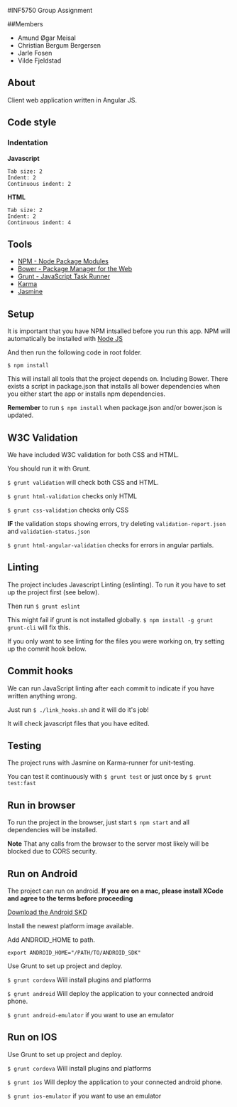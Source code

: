 #INF5750 Group Assignment

##Members
* Amund Øgar Meisal
* Christian Bergum Bergersen
* Jarle Fosen
* Vilde Fjeldstad

## About
Client web application written in Angular JS.

## Code style

### Indentation

**Javascript**
```
Tab size: 2
Indent: 2
Continuous indent: 2
```

**HTML**
```
Tab size: 2
Indent: 2
Continuous indent: 4
```

## Tools
* [NPM - Node Package Modules](http://npmjs.org/)
* [Bower - Package Manager for the Web](http://bower.io/)
* [Grunt - JavaScript Task Runner](http://gruntjs.com/)
* [Karma](http://karma-runner.github.io/)
* [Jasmine](http://jasmine.github.io/)

## Setup

It is important that you have NPM intsalled before you run this app.
NPM will automatically be installed with [Node JS](http://nodejs.org/)

And then run the following code in root folder.

```
$ npm install
```

This will install all tools that the project depends on. Including Bower.
There exists a script in package.json that installs all bower dependencies
when you either start the app or installs npm dependencies.

**Remember** to run `$ npm install` when package.json and/or bower.json is updated.

## W3C Validation

We have included W3C validation for both CSS and HTML.

You should run it with Grunt.

`$ grunt validation` will check both CSS and HTML.

`$ grunt html-validation` checks only HTML

`$ grunt css-validation` checks only CSS

**IF** the validation stops showing errors, try deleting `validation-report.json` and `validation-status.json`

`$ grunt html-angular-validation` checks for errors in angular partials.


## Linting

The project includes Javascript Linting (eslinting).
To run it you have to set up the project first (see below).

Then run `$ grunt eslint`

This might fail if grunt is not installed globally. `$ npm install -g grunt grunt-cli` will fix this.

If you only want to see linting for the files you were working on, try
setting up the commit hook below.

## Commit hooks

We can run JavaScript linting after each commit to indicate if you have
written anything wrong.

Just run `$ ./link_hooks.sh` and it will do it's job!

It will check javascript files that you have edited.

## Testing

The project runs with Jasmine on Karma-runner for unit-testing.

You can test it continuously with `$ grunt test` or just once by `$ grunt test:fast`

## Run in browser

To run the project in the browser, just start `$ npm start` and all
dependencies will be installed.

**Note** That any calls from the browser to the server most likely will be blocked due to CORS security.

## Run on Android

The project can run on android. **If you are on a mac, please install XCode
and agree to the terms before proceeding**

[Download the Android SKD](http://developer.android.com/sdk/installing/index.html)

Install the newest platform image available.

Add ANDROID_HOME to path.

```
export ANDROID_HOME="/PATH/TO/ANDROID_SDK"
```

Use Grunt to set up project and deploy.

`$ grunt cordova` Will install plugins and platforms

`$ grunt android` Will deploy the application to your connected android phone.

`$ grunt android-emulator` if you want to use an emulator

## Run on IOS

Use Grunt to set up project and deploy.

`$ grunt cordova` Will install plugins and platforms

`$ grunt ios` Will deploy the application to your connected android phone.

`$ grunt ios-emulator` if you want to use an emulator
